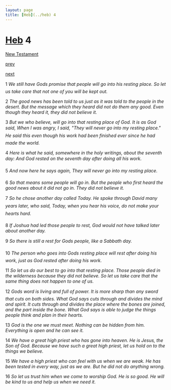 ```yaml
---
layout: page
title: [Heb](../heb) 4
---
```


# [Heb](../heb) 4

[New Testament](/new-testament)


[prev](heb-3.html)


[next](heb-5.html)

1 _We still have Gods promise that people will go into his resting place. So let us take care that not one of you will be kept out._

2 _The good news has been told to us just as it was told to the people in the desert. But the message which they heard did not do them any good. Even though they heard it, they did not believe it._

3 _But we who believe, will go into that resting place of God. It is as God said, When I was angry, I said, "They will never go into my resting place." He said this even though his work had been finished ever since he had made the world._

4 _Here is what he said, somewhere in the holy writings, about the seventh day: And God rested on the seventh day after doing all his work._

5 _And now here he says again, They will never go into my resting place._

6 _So that means some people will go in. But the people who first heard the good news about it did not go in. They did not believe it._

7 _So he chose another day called Today. He spoke through David many years later, who said, Today, when you hear his voice, do not make your hearts hard._

8 _If Joshua had led those people to rest, God would not have talked later about another day._

9 _So there is still a rest for Gods people, like a Sabbath day._

10 _The person who goes into Gods resting place will rest after doing his work, just as God rested after doing his work._

11 _So let us do our best to go into that resting place. Those people died in the wilderness because they did not believe. So let us take care that the same thing does not happen to one of us._

12 _Gods word is living and full of power. It is more sharp than any sword that cuts on both sides. What God says cuts through and divides the mind and spirit. It cuts through and divides the place where the bones are joined, and the part inside the bone. What God says is able to judge the things people think and plan in their hearts._

13 _God is the one we must meet. Nothing can be hidden from him. Everything is open and he can see it._

14 _We have a great high priest who has gone into heaven. He is Jesus, the Son of God.  Because we have such a great high priest, let us hold on to the things we believe._

15 _We have a high priest who can feel with us when we are weak. He has been tested in every way, just as we are. But he did not do anything wrong._

16 _So let us trust him when we come to worship God. He is so good. He will be kind to us and help us when we need it._

